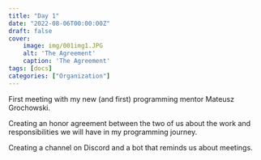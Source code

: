 ```yaml
---
title: "Day 1"
date: "2022-08-06T00:00:00Z"
draft: false
cover:
    image: img/001img1.JPG
    alt: 'The Agreement'
    caption: 'The Agreement'
tags: [docs]
categories: ["Organization"]
---
```



First meeting with my new (and first) programming mentor Mateusz Grochowski.

Creating an honor agreement between the two of us about the work and responsibilities we will have in my programming journey.

Creating a channel on Discord and a bot that reminds us about meetings.
